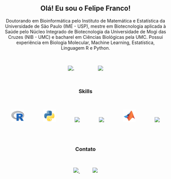 <h2 align="center">
    Olá! Eu sou o Felipe Franco! 
</h2>
<p align="center">Doutorando em Bioinformática pelo Instituto de Matemática e Estatística da Universidade de São Paulo (IME - USP), mestre em Biotecnologia aplicada à Saúde pelo Núcleo Integrado de Biotecnologia da Universidade de Mogi das Cruzes (NIB - UMC) e bacharel em Ciências Biológicas pela UMC. Possui experiência em Biologia Molecular, Machine Learning, Estatística, Linguagem R e Python.</p>
<br>

<p align="center">
    <a href="http://lattes.cnpq.br/1120115703751866" target="_blank">
        <img align="center" height="80"  src="https://etcaeterahome.files.wordpress.com/2020/06/9e287-logo-lattes.png">
    </a>
  &nbsp;&nbsp;&nbsp;&nbsp;&nbsp;&nbsp;&nbsp;&nbsp;&nbsp;&nbsp;&nbsp;&nbsp;&nbsp;&nbsp;&nbsp;&nbsp;&nbsp;&nbsp;
    <a href="https://www.researchgate.net/profile/Felipe-Franco-5" target="_blank">
        <img align="center" height="80"  src="https://upload.wikimedia.org/wikipedia/commons/thumb/5/5e/ResearchGate_icon_SVG.svg/2048px-ResearchGate_icon_SVG.svg.png">
    </a>
</p>

<br>

<h3 align="center">Skills</h3>
<br>
<p align="center">
    <img height="40" src="https://raw.githubusercontent.com/devicons/devicon/master/icons/r/r-original.svg">
    &nbsp;&nbsp;&nbsp;&nbsp;&nbsp;&nbsp;&nbsp;&nbsp;&nbsp;&nbsp;&nbsp;&nbsp;&nbsp;
    <img height="40" src="https://raw.githubusercontent.com/devicons/devicon/master/icons/python/python-original.svg">
    &nbsp;&nbsp;&nbsp;&nbsp;&nbsp;&nbsp;&nbsp;&nbsp;&nbsp;&nbsp;&nbsp;&nbsp;&nbsp;
    <img height="40" src="https://upload.wikimedia.org/wikipedia/commons/d/d5/Hey_Machine_Learning_Logo.png">
    &nbsp;&nbsp;&nbsp;&nbsp;&nbsp;&nbsp;&nbsp;&nbsp;&nbsp;&nbsp;&nbsp;&nbsp;&nbsp;
    <img height="40" src="https://cdn.icon-icons.com/icons2/2699/PNG/512/google_bigquery_logo_icon_168150.png">
    &nbsp;&nbsp;&nbsp;&nbsp;&nbsp;&nbsp;&nbsp;&nbsp;&nbsp;&nbsp;&nbsp;&nbsp;&nbsp;
    <img height="40" src="https://raw.githubusercontent.com/devicons/devicon/master/icons/matlab/matlab-original.svg">
    &nbsp;&nbsp;&nbsp;&nbsp;&nbsp;&nbsp;&nbsp;&nbsp;&nbsp;&nbsp;&nbsp;&nbsp;&nbsp;
    <img height="40" src="https://github.com/microsoft/PowerBI-Icons/blob/main/SVG/Power-BI.svg">
    &nbsp;&nbsp;&nbsp;&nbsp;&nbsp;&nbsp;&nbsp;&nbsp;&nbsp;&nbsp;&nbsp;&nbsp;&nbsp;

</p>
<br>


<h3 align="center">Contato</h3>
<br>

<p align="center">
    <a href="https://github.com/felipeoliveirafranco" target="_blank">
        <img  src="https://img.shields.io/badge/felipeoliveirafranco-%23100000.svg?&style=for-the-badge&logo=github&logoColor=white&link=mailto:https://github.com/felipeoliveirafranco">
    </a>
    &nbsp;&nbsp;&nbsp;&nbsp;&nbsp;&nbsp;&nbsp;&nbsp;&nbsp;
    <a href="https://www.linkedin.com/in/felipe-franco-19587211a/" target="_blank">
        <img src="https://img.shields.io/badge/felipeoliveirafranco-%230077B5.svg?&style=for-the-badge&logo=linkedin&logoColor=white&link=mailto:https://www.linkedin.com/in/felipe-franco-19587211a/">
    </a>
</p>

